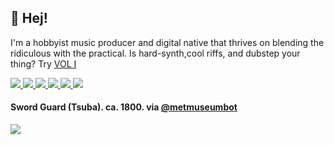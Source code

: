 <p>
  <h2>👋 Hej!</h2>
<p>I'm a hobbyist music producer and digital native that thrives on blending the ridiculous with the practical. Is hard-synth,cool riffs, and dubstep your thing? Try <a href="https://signalsiren.bandcamp.com/album/vol-i">VOL I</a></p>
 
<p> 
  <a href="https://mighil.com/">
    <img src="https://img.shields.io/badge/whois-mighil.com-red" />
  </a>  
  <a href="https://verfasor.com/">
    <img src="https://img.shields.io/badge/blog-verfasor.com-blueviolet" />
  </a>        
  <a href="https://wr8.in/">
    <img src="https://img.shields.io/badge/start-wr8.in-green" />
  </a> 
  <a href="mailto:verfasor@deadauthor.org">
    <img src="https://img.shields.io/badge/contact-email-important" />
  </a>   
<a href="https://twitter.com/verfasor">
    <img src="https://img.shields.io/twitter/follow/verfasor?style=social" /> 
</a>
<a href="https://github.com/verfasor">
    <img src="https://img.shields.io/github/followers/verfasor?label=verfasor&logo=GitHub&style=social" />
</a>  
 
<h4>Sword Guard (Tsuba). ca. 1800. via <a href="https://twitter.com/metmuseumbot">@metmuseumbot</a></h4><p> <img align="center" src='https://64.media.tumblr.com/87d732d1c6a02de7aa0b9c22bfa9c117/1d6092234ebf4b17-6b/s1280x1920/16d6da50610ca6639e4eb38f7b3bb01f8329b917.jpg'></p>
